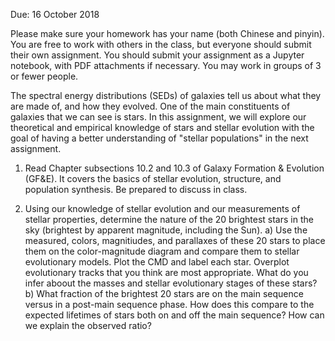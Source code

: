 Due: 16 October 2018

Please make sure your homework has your name (both Chinese and pinyin). You are free to work with others in the class, but everyone should submit their own assignment. You should submit your assignment as a Jupyter notebook, with PDF attachments if necessary. You may work in groups of 3 or fewer people.

The spectral energy distributions (SEDs) of galaxies tell us about what they are made of, and how they evolved. One of the main constituents of galaxies that we can see is stars. In this assignment, we will explore our theoretical and empirical knowledge of stars and stellar evolution with the goal of having a better understanding of "stellar populations" in the next assignment.

1) Read Chapter subsections 10.2 and 10.3 of Galaxy Formation & Evolution (GF&E). It covers the basics of stellar evolution, structure, and population synthesis. Be prepared to discuss in class.

2) Using our knowledge of stellar evolution and our measurements of stellar properties, determine the nature of the 20 brightest stars in the sky (brightest by apparent magnitude, including the Sun).
   a) Use the measured, colors, magnitiudes, and parallaxes of these 20 stars to place them on the color-magnitude diagram and compare them to stellar evolutionary models. Plot the CMD and label each star. Overplot evolutionary tracks that you think are most appropriate. What do you infer aboout the masses and stellar evolutionary stages of these stars?
   b) What fraction of the brightest 20 stars are on the main sequence versus in a post-main sequence phase. How does this compare to the expected lifetimes of stars both on and off the main sequence? How can we explain the observed ratio?
